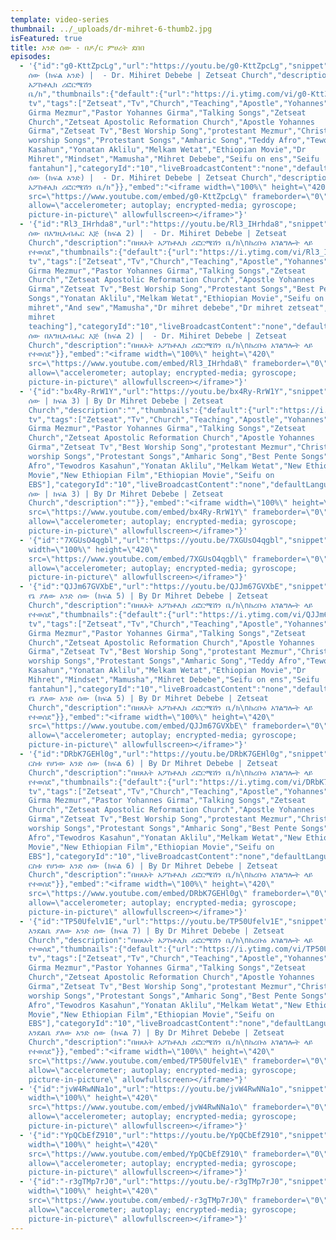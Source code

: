 ```yaml
---
template: video-series
thumbnail: ../_uploads/dr-mihret-6-thumb2.jpg
isFeatured: true
title: አንድ ሰው - በዶ/ር ምሀረት ደበበ
episodes:
  - '{"id":"g0-KttZpcLg","url":"https://youtu.be/g0-KttZpcLg","snippet":{"publishedAt":"2020-12-28T16:15:04Z","channelId":"UCMo33JDmBy8iYtFYJ26rlCQ","title":"አንድ
    ሰው (ክፍል አንድ) |  - Dr. Mihiret Debebe | Zetseat Church","description":"በዘጸአት
    አፖስቶሊክ ሪፎርሜሽን
    ቤ/ክ","thumbnails":{"default":{"url":"https://i.ytimg.com/vi/g0-KttZpcLg/default.jpg","width":120,"height":90},"medium":{"url":"https://i.ytimg.com/vi/g0-KttZpcLg/mqdefault.jpg","width":320,"height":180},"high":{"url":"https://i.ytimg.com/vi/g0-KttZpcLg/hqdefault.jpg","width":480,"height":360},"standard":{"url":"https://i.ytimg.com/vi/g0-KttZpcLg/sddefault.jpg","width":640,"height":480},"maxres":{"url":"https://i.ytimg.com/vi/g0-KttZpcLg/maxresdefault.jpg","width":1280,"height":720}},"channelTitle":"Zetseat
    tv","tags":["Zetseat","Tv","Church","Teaching","Apostle","Yohannes","Girma","Joye","Johnny","Prophet","Man","of","God","Yohannes
    Girma Mezmur","Pastor Yohannes Girma","Talking Songs","Zetseat
    Church","Zetseat Apostolic Reformation Church","Apostle Yohannes
    Girma","Zetseat Tv","Best Worship Song","protestant Mezmur","Christian
    worship Songs","Protestant Songs","Amharic Song","Teddy Afro","Tewodros
    Kasahun","Yonatan Aklilu","Melkam Wetat","Ethiopian Movie","Dr
    Mihret","Mindset","Mamusha","Mihret Debebe","Seifu on ens","Seifu
    fantahun"],"categoryId":"10","liveBroadcastContent":"none","defaultLanguage":"en","localized":{"title":"አንድ
    ሰው (ክፍል አንድ) |  - Dr. Mihiret Debebe | Zetseat Church","description":"በዘጸአት
    አፖስቶሊክ ሪፎርሜሽን ቤ/ክ"}},"embed":"<iframe width=\"100%\" height=\"420\"
    src=\"https://www.youtube.com/embed/g0-KttZpcLg\" frameborder=\"0\"
    allow=\"accelerometer; autoplay; encrypted-media; gyroscope;
    picture-in-picture\" allowfullscreen></iframe>"}'
  - '{"id":"Rl3_IHrhda8","url":"https://youtu.be/Rl3_IHrhda8","snippet":{"publishedAt":"2021-01-09T15:20:21Z","channelId":"UCMo33JDmBy8iYtFYJ26rlCQ","title":"አንድ
    ሰው በእግዚአብሔር እጅ (ክፍል 2) |  - Dr. Mihiret Debebe | Zetseat
    Church","description":"በዘጸአት አፖስቶሊክ ሪፎርሜሽን ቤ/ክ\nከረቡዕ አገልግሎት ላይ
    የተወሰደ","thumbnails":{"default":{"url":"https://i.ytimg.com/vi/Rl3_IHrhda8/default.jpg","width":120,"height":90},"medium":{"url":"https://i.ytimg.com/vi/Rl3_IHrhda8/mqdefault.jpg","width":320,"height":180},"high":{"url":"https://i.ytimg.com/vi/Rl3_IHrhda8/hqdefault.jpg","width":480,"height":360},"standard":{"url":"https://i.ytimg.com/vi/Rl3_IHrhda8/sddefault.jpg","width":640,"height":480},"maxres":{"url":"https://i.ytimg.com/vi/Rl3_IHrhda8/maxresdefault.jpg","width":1280,"height":720}},"channelTitle":"Zetseat
    tv","tags":["Zetseat","Tv","Church","Teaching","Apostle","Yohannes","Girma","Joye","Johnny","Prophet","Man","of","God","Yohannes
    Girma Mezmur","Pastor Yohannes Girma","Talking Songs","Zetseat
    Church","Zetseat Apostolic Reformation Church","Apostle Yohannes
    Girma","Zetseat Tv","Best Worship Song","Protestant Songs","Best Pente
    Songs","Yonatan Aklilu","Melkam Wetat","Ethiopian Movie","Seifu on EBS","Dr
    mihret","And sew","Mamusha","Dr mihret debebe","Dr mihret zetseat","Dr
    mihret
    teaching"],"categoryId":"10","liveBroadcastContent":"none","defaultLanguage":"en","localized":{"title":"አንድ
    ሰው በእግዚአብሔር እጅ (ክፍል 2) |  - Dr. Mihiret Debebe | Zetseat
    Church","description":"በዘጸአት አፖስቶሊክ ሪፎርሜሽን ቤ/ክ\nከረቡዕ አገልግሎት ላይ
    የተወሰደ"}},"embed":"<iframe width=\"100%\" height=\"420\"
    src=\"https://www.youtube.com/embed/Rl3_IHrhda8\" frameborder=\"0\"
    allow=\"accelerometer; autoplay; encrypted-media; gyroscope;
    picture-in-picture\" allowfullscreen></iframe>"}'
  - '{"id":"bx4Ry-RrW1Y","url":"https://youtu.be/bx4Ry-RrW1Y","snippet":{"publishedAt":"2021-01-21T13:48:11Z","channelId":"UCMo33JDmBy8iYtFYJ26rlCQ","title":"አንድ
    ሰው | ክፍል 3) | By Dr Mihret Debebe | Zetseat
    Church","description":"","thumbnails":{"default":{"url":"https://i.ytimg.com/vi/bx4Ry-RrW1Y/default.jpg","width":120,"height":90},"medium":{"url":"https://i.ytimg.com/vi/bx4Ry-RrW1Y/mqdefault.jpg","width":320,"height":180},"high":{"url":"https://i.ytimg.com/vi/bx4Ry-RrW1Y/hqdefault.jpg","width":480,"height":360},"standard":{"url":"https://i.ytimg.com/vi/bx4Ry-RrW1Y/sddefault.jpg","width":640,"height":480},"maxres":{"url":"https://i.ytimg.com/vi/bx4Ry-RrW1Y/maxresdefault.jpg","width":1280,"height":720}},"channelTitle":"Zetseat
    tv","tags":["Zetseat","Tv","Church","Teaching","Apostle","Yohannes","Girma","Joye","Johnny","Prophet","Man","of","God","Yohannes
    Girma Mezmur","Pastor Yohannes Girma","Talking Songs","Zetseat
    Church","Zetseat Apostolic Reformation Church","Apostle Yohannes
    Girma","Zetseat Tv","Best Worship Song","protestant Mezmur","Christian
    worship Songs","Protestant Songs","Amharic Song","Best Pente Songs","Teddy
    Afro","Tewodros Kasahun","Yonatan Aklilu","Melkam Wetat","New Ethiopian
    Movie","New Ethiopian Film","Ethiopian Movie","Seifu on
    EBS"],"categoryId":"10","liveBroadcastContent":"none","defaultLanguage":"en","localized":{"title":"አንድ
    ሰው | ክፍል 3) | By Dr Mihret Debebe | Zetseat
    Church","description":""}},"embed":"<iframe width=\"100%\" height=\"420\"
    src=\"https://www.youtube.com/embed/bx4Ry-RrW1Y\" frameborder=\"0\"
    allow=\"accelerometer; autoplay; encrypted-media; gyroscope;
    picture-in-picture\" allowfullscreen></iframe>"}'
  - '{"id":"7XGUsO4qgbl","url":"https://youtu.be/7XGUsO4qgbl","snippet":{},"embed":"<iframe
    width=\"100%\" height=\"420\"
    src=\"https://www.youtube.com/embed/7XGUsO4qgbl\" frameborder=\"0\"
    allow=\"accelerometer; autoplay; encrypted-media; gyroscope;
    picture-in-picture\" allowfullscreen></iframe>"}'
  - '{"id":"QJJm67GVXbE","url":"https://youtu.be/QJJm67GVXbE","snippet":{"publishedAt":"2021-02-04T14:41:46Z","channelId":"UCMo33JDmBy8iYtFYJ26rlCQ","title":"እግዚአብሔር
    የኔ ያለው አንድ ሰው (ክፍል 5) | By Dr Mihret Debebe | Zetseat
    Church","description":"በዘጸአት አፖስቶሊክ ሪፎርሜሽን ቤ/ክ\nከረቡዕ አገልግሎት ላይ
    የተወሰደ","thumbnails":{"default":{"url":"https://i.ytimg.com/vi/QJJm67GVXbE/default.jpg","width":120,"height":90},"medium":{"url":"https://i.ytimg.com/vi/QJJm67GVXbE/mqdefault.jpg","width":320,"height":180},"high":{"url":"https://i.ytimg.com/vi/QJJm67GVXbE/hqdefault.jpg","width":480,"height":360},"standard":{"url":"https://i.ytimg.com/vi/QJJm67GVXbE/sddefault.jpg","width":640,"height":480},"maxres":{"url":"https://i.ytimg.com/vi/QJJm67GVXbE/maxresdefault.jpg","width":1280,"height":720}},"channelTitle":"Zetseat
    tv","tags":["Zetseat","Tv","Church","Teaching","Apostle","Yohannes","Girma","Joye","Johnny","Prophet","Man","of","God","Yohannes
    Girma Mezmur","Pastor Yohannes Girma","Talking Songs","Zetseat
    Church","Zetseat Apostolic Reformation Church","Apostle Yohannes
    Girma","Zetseat Tv","Best Worship Song","protestant Mezmur","Christian
    worship Songs","Protestant Songs","Amharic Song","Teddy Afro","Tewodros
    Kasahun","Yonatan Aklilu","Melkam Wetat","Ethiopian Movie","Dr
    Mihret","Mindset","Mamusha","Mihret Debebe","Seifu on ens","Seifu
    fantahun"],"categoryId":"10","liveBroadcastContent":"none","defaultLanguage":"en","localized":{"title":"እግዚአብሔር
    የኔ ያለው አንድ ሰው (ክፍል 5) | By Dr Mihret Debebe | Zetseat
    Church","description":"በዘጸአት አፖስቶሊክ ሪፎርሜሽን ቤ/ክ\nከረቡዕ አገልግሎት ላይ
    የተወሰደ"}},"embed":"<iframe width=\"100%\" height=\"420\"
    src=\"https://www.youtube.com/embed/QJJm67GVXbE\" frameborder=\"0\"
    allow=\"accelerometer; autoplay; encrypted-media; gyroscope;
    picture-in-picture\" allowfullscreen></iframe>"}'
  - '{"id":"DRbK7GEHl0g","url":"https://youtu.be/DRbK7GEHl0g","snippet":{"publishedAt":"2021-02-04T16:19:33Z","channelId":"UCMo33JDmBy8iYtFYJ26rlCQ","title":"እግዚአብሔር
    ርስቱ የሆነው አንድ ሰው (ክፍል 6) | By Dr Mihret Debebe | Zetseat
    Church","description":"በዘጸአት አፖስቶሊክ ሪፎርሜሽን ቤ/ክ\nከረቡዕ አገልግሎት ላይ
    የተወሰደ","thumbnails":{"default":{"url":"https://i.ytimg.com/vi/DRbK7GEHl0g/default.jpg","width":120,"height":90},"medium":{"url":"https://i.ytimg.com/vi/DRbK7GEHl0g/mqdefault.jpg","width":320,"height":180},"high":{"url":"https://i.ytimg.com/vi/DRbK7GEHl0g/hqdefault.jpg","width":480,"height":360},"standard":{"url":"https://i.ytimg.com/vi/DRbK7GEHl0g/sddefault.jpg","width":640,"height":480},"maxres":{"url":"https://i.ytimg.com/vi/DRbK7GEHl0g/maxresdefault.jpg","width":1280,"height":720}},"channelTitle":"Zetseat
    tv","tags":["Zetseat","Tv","Church","Teaching","Apostle","Yohannes","Girma","Joye","Johnny","Prophet","Man","of","God","Yohannes
    Girma Mezmur","Pastor Yohannes Girma","Talking Songs","Zetseat
    Church","Zetseat Apostolic Reformation Church","Apostle Yohannes
    Girma","Zetseat Tv","Best Worship Song","protestant Mezmur","Christian
    worship Songs","Protestant Songs","Amharic Song","Best Pente Songs","Teddy
    Afro","Tewodros Kasahun","Yonatan Aklilu","Melkam Wetat","New Ethiopian
    Movie","New Ethiopian Film","Ethiopian Movie","Seifu on
    EBS"],"categoryId":"10","liveBroadcastContent":"none","defaultLanguage":"en","localized":{"title":"እግዚአብሔር
    ርስቱ የሆነው አንድ ሰው (ክፍል 6) | By Dr Mihret Debebe | Zetseat
    Church","description":"በዘጸአት አፖስቶሊክ ሪፎርሜሽን ቤ/ክ\nከረቡዕ አገልግሎት ላይ
    የተወሰደ"}},"embed":"<iframe width=\"100%\" height=\"420\"
    src=\"https://www.youtube.com/embed/DRbK7GEHl0g\" frameborder=\"0\"
    allow=\"accelerometer; autoplay; encrypted-media; gyroscope;
    picture-in-picture\" allowfullscreen></iframe>"}'
  - '{"id":"TP50Ufelv1E","url":"https://youtu.be/TP50Ufelv1E","snippet":{"publishedAt":"2021-02-08T17:46:50Z","channelId":"UCMo33JDmBy8iYtFYJ26rlCQ","title":"እግዚአብሔር
    እንደልቤ ያለው አንድ ሰው (ክፍል 7) | By Dr Mihret Debebe | Zetseat
    Church","description":"በዘጸአት አፖስቶሊክ ሪፎርሜሽን ቤ/ክ\nከረቡዕ አገልግሎት ላይ
    የተወሰደ","thumbnails":{"default":{"url":"https://i.ytimg.com/vi/TP50Ufelv1E/default.jpg","width":120,"height":90},"medium":{"url":"https://i.ytimg.com/vi/TP50Ufelv1E/mqdefault.jpg","width":320,"height":180},"high":{"url":"https://i.ytimg.com/vi/TP50Ufelv1E/hqdefault.jpg","width":480,"height":360},"standard":{"url":"https://i.ytimg.com/vi/TP50Ufelv1E/sddefault.jpg","width":640,"height":480},"maxres":{"url":"https://i.ytimg.com/vi/TP50Ufelv1E/maxresdefault.jpg","width":1280,"height":720}},"channelTitle":"Zetseat
    tv","tags":["Zetseat","Tv","Church","Teaching","Apostle","Yohannes","Girma","Joye","Johnny","Prophet","Man","of","God","Yohannes
    Girma Mezmur","Pastor Yohannes Girma","Talking Songs","Zetseat
    Church","Zetseat Apostolic Reformation Church","Apostle Yohannes
    Girma","Zetseat Tv","Best Worship Song","protestant Mezmur","Christian
    worship Songs","Protestant Songs","Amharic Song","Best Pente Songs","Teddy
    Afro","Tewodros Kasahun","Yonatan Aklilu","Melkam Wetat","New Ethiopian
    Movie","New Ethiopian Film","Ethiopian Movie","Seifu on
    EBS"],"categoryId":"10","liveBroadcastContent":"none","defaultLanguage":"en","localized":{"title":"እግዚአብሔር
    እንደልቤ ያለው አንድ ሰው (ክፍል 7) | By Dr Mihret Debebe | Zetseat
    Church","description":"በዘጸአት አፖስቶሊክ ሪፎርሜሽን ቤ/ክ\nከረቡዕ አገልግሎት ላይ
    የተወሰደ"}},"embed":"<iframe width=\"100%\" height=\"420\"
    src=\"https://www.youtube.com/embed/TP50Ufelv1E\" frameborder=\"0\"
    allow=\"accelerometer; autoplay; encrypted-media; gyroscope;
    picture-in-picture\" allowfullscreen></iframe>"}'
  - '{"id":"jvW4RwNNa1o","url":"https://youtu.be/jvW4RwNNa1o","snippet":{},"embed":"<iframe
    width=\"100%\" height=\"420\"
    src=\"https://www.youtube.com/embed/jvW4RwNNa1o\" frameborder=\"0\"
    allow=\"accelerometer; autoplay; encrypted-media; gyroscope;
    picture-in-picture\" allowfullscreen></iframe>"}'
  - '{"id":"YpQCbEfZ910","url":"https://youtu.be/YpQCbEfZ910","snippet":{},"embed":"<iframe
    width=\"100%\" height=\"420\"
    src=\"https://www.youtube.com/embed/YpQCbEfZ910\" frameborder=\"0\"
    allow=\"accelerometer; autoplay; encrypted-media; gyroscope;
    picture-in-picture\" allowfullscreen></iframe>"}'
  - '{"id":"-r3gTMp7rJ0","url":"https://youtu.be/-r3gTMp7rJ0","snippet":{},"embed":"<iframe
    width=\"100%\" height=\"420\"
    src=\"https://www.youtube.com/embed/-r3gTMp7rJ0\" frameborder=\"0\"
    allow=\"accelerometer; autoplay; encrypted-media; gyroscope;
    picture-in-picture\" allowfullscreen></iframe>"}'
---
```

